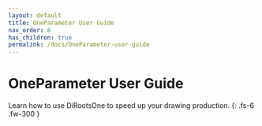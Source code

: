 ```yaml
---
layout: default
title: OneParameter User Guide
nav_order: 8
has_children: true
permalink: /docs/OneParameter-user-guide
---
```


# OneParameter User Guide

Learn how to use DiRootsOne to speed up your drawing production.
{: .fs-6 .fw-300 }